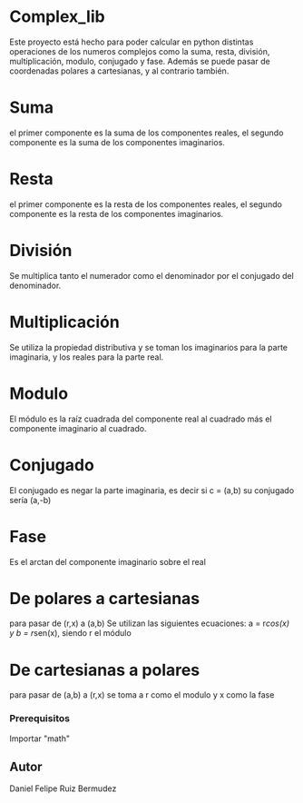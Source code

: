 # Complex_lib

Este proyecto está hecho para poder calcular en python distintas operaciones de los numeros complejos como la suma, resta, división, multiplicación, modulo, conjugado y fase.
Además se puede pasar de coordenadas polares a cartesianas, y al contrario también.


# Suma
el primer componente es la suma de los componentes reales, el segundo componente es la suma de los componentes imaginarios.


# Resta
el primer componente es la resta de los componentes reales, el segundo componente es la resta de los componentes imaginarios.


# División
Se multiplica tanto el numerador como el denominador por el conjugado del denominador.


# Multiplicación
Se utiliza la propiedad distributiva y se toman los imaginarios para la parte imaginaria, y los reales para la parte real.


# Modulo
El módulo es la raíz cuadrada del componente real al cuadrado más el componente imaginario al cuadrado.


# Conjugado
El conjugado es negar la parte imaginaria, es decir si c = (a,b) su conjugado sería (a,-b)


# Fase 
Es el arctan del componente imaginario sobre el real


# De polares a cartesianas
para pasar de (r,x) a (a,b)
Se utilizan las siguientes ecuaciones: a = r*cos(x) y b = r*sen(x), siendo r el módulo

# De cartesianas a polares
para pasar de (a,b) a (r,x) se toma a r como el modulo y x como la fase



### Prerequisitos
Importar "math"

## Autor
Daniel Felipe Ruiz Bermudez

